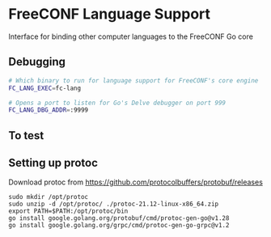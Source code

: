 # FreeCONF Language Support

Interface for binding other computer languages to the FreeCONF Go core

## Debugging

```bash
# Which binary to run for language support for FreeCONF's core engine
FC_LANG_EXEC=fc-lang

# Opens a port to listen for Go's Delve debugger on port 999
FC_LANG_DBG_ADDR=:9999
```

## To test



## Setting up protoc

Download protoc from https://github.com/protocolbuffers/protobuf/releases

```
sudo mkdir /opt/protoc
sudo unzip -d /opt/protoc/ ./protoc-21.12-linux-x86_64.zip
export PATH=$PATH:/opt/protoc/bin
go install google.golang.org/protobuf/cmd/protoc-gen-go@v1.28
go install google.golang.org/grpc/cmd/protoc-gen-go-grpc@v1.2
```

